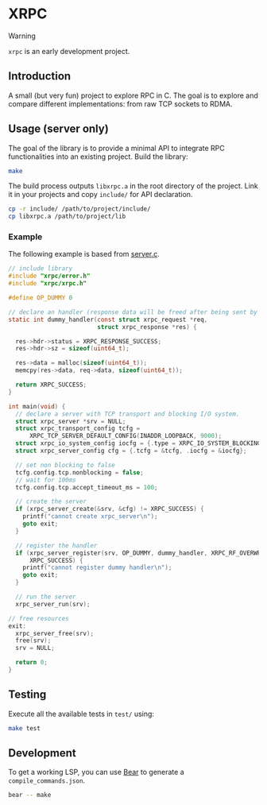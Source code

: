 # XRPC

> [!WARNING]
> `xrpc` is an early development project.

## Introduction
A small (but very fun) project to explore RPC in C.
The goal is to explore and compare different implementations: from raw TCP sockets to RDMA.

## Usage (server only)

The goal of the library is to provide a minimal API to integrate RPC functionalities into an existing project.
Build the library:

```sh
make
```

The build process outputs `libxrpc.a` in the root directory of the project. 
Link it in your projects and copy `include/` for API declaration.

```sh
cp -r include/ /path/to/project/include/
cp libxrpc.a /path/to/project/lib
```

### Example
The following example is based from [server.c](./examples/tcp/server.c).
```c
// include library
#include "xrpc/error.h"
#include "xrpc/xrpc.h"

#define OP_DUMMY 0

// declare an handler (response data will be freed after being sent by the caller)
static int dummy_handler(const struct xrpc_request *req,
                         struct xrpc_response *res) {

  res->hdr->status = XRPC_RESPONSE_SUCCESS;
  res->hdr->sz = sizeof(uint64_t);

  res->data = malloc(sizeof(uint64_t));
  memcpy(res->data, req->data, sizeof(uint64_t));

  return XRPC_SUCCESS;
}

int main(void) {
  // declare a server with TCP transport and blocking I/O system.
  struct xrpc_server *srv = NULL;
  struct xrpc_transport_config tcfg =
      XRPC_TCP_SERVER_DEFAULT_CONFIG(INADDR_LOOPBACK, 9000);
  struct xrpc_io_system_config iocfg = {.type = XRPC_IO_SYSTEM_BLOCKING};
  struct xrpc_server_config cfg = {.tcfg = &tcfg, .iocfg = &iocfg};

  // set non blocking to false
  tcfg.config.tcp.nonblocking = false;
  // wait for 100ms
  tcfg.config.tcp.accept_timeout_ms = 100;

  // create the server
  if (xrpc_server_create(&srv, &cfg) != XRPC_SUCCESS) {
    printf("cannot create xrpc_server\n");
    goto exit;
  }

  // register the handler 
  if (xrpc_server_register(srv, OP_DUMMY, dummy_handler, XRPC_RF_OVERWRITE) !=
      XRPC_SUCCESS) {
    printf("cannot register dummy handler\n");
    goto exit;
  }

  // run the server
  xrpc_server_run(srv);

// free resources
exit:
  xrpc_server_free(srv);
  free(srv);
  srv = NULL;

  return 0;
}

```


## Testing
Execute all the available tests in `test/` using:

```sh
make test
```

## Development
To get a working LSP, you can use [Bear](https://github.com/rizsotto/Bear) to generate a `compile_commands.json`.

```sh
bear -- make
```
